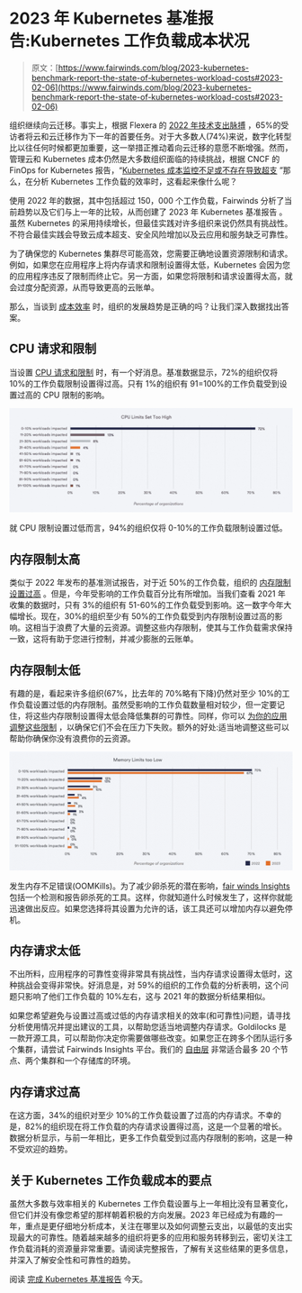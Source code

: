 # 2023 年 Kubernetes 基准报告:Kubernetes 工作负载成本状况

> 原文：[https://www.fairwinds.com/blog/2023-kubernetes-benchmark-report-the-state-of-kubernetes-workload-costs#2023-02-06](https://www.fairwinds.com/blog/2023-kubernetes-benchmark-report-the-state-of-kubernetes-workload-costs#2023-02-06)

 组织继续向云迁移。事实上，根据 Flexera 的 [2022 年技术支出脉搏](https://info.flexera.com/FLX1-REPORT-State-of-Tech-Spend-Thanks?revisit) ，65%的受访者将云和云迁移作为下一年的首要任务。对于大多数人(74%)来说，数字化转型比以往任何时候都更加重要，这一举措正推动着向云迁移的意愿不断增强。然而，管理云和 Kubernetes 成本仍然是大多数组织面临的持续挑战，根据 CNCF 的 FinOps for Kubernetes 报告，“[Kubernetes 成本监控不足或不存在导致超支](https://www.cncf.io/wp-content/uploads/2021/06/FINOPS_Kubernetes_Report.pdf) ”那么，在分析 Kubernetes 工作负载的效率时，这看起来像什么呢？

使用 2022 年的数据，其中包括超过 150，000 个工作负载，Fairwinds 分析了当前趋势以及它们与上一年的比较，从而创建了 2023 年 Kubernetes 基准报告 。虽然 Kubernetes 的采用持续增长，但最佳实践对许多组织来说仍然具有挑战性。不符合最佳实践会导致云成本超支、安全风险增加以及云应用和服务缺乏可靠性。

为了确保您的 Kubernetes 集群尽可能高效，您需要正确地设置资源限制和请求。例如，如果您在应用程序上将内存请求和限制设置得太低，Kubernetes 会因为您的应用程序违反了限制而终止它。另一方面，如果您将限制和请求设置得太高，就会过度分配资源，从而导致更高的云账单。

那么，当谈到 [成本效率](https://www.fairwinds.com/blog/youre-not-monitoring-kubernetes-cost-and-you-should-be) 时，组织的发展趋势是正确的吗？让我们深入数据找出答案。

## CPU 请求和限制

当设置 [CPU 请求和限制](https://www.fairwinds.com/blog/how-to-correctly-set-resource-requests-and-limits) 时，有一个好消息。基准数据显示，72%的组织仅将 10%的工作负载限制设置得过高。只有 1%的组织有 91=100%的工作负载受到设置过高的 CPU 限制的影响。

![Graph showing 72% of organizations are setting up to 10% of their workload limits too high and 94% of organizations are setting 0-10% of workload limits too low](img/e8aafe81b58038a35de76eceabce67ae.png)

就 CPU 限制设置过低而言，94%的组织仅将 0-10%的工作负载限制设置过低。

## 内存限制太高

类似于 2022 年发布的基准测试报告，对于近 50%的工作负载，组织的 [内存限制设置过高](https://www.fairwinds.com/blog/kubernetes-resource-limits) 。但是，今年受影响的工作负载百分比有所增加。当我们查看 2021 年收集的数据时，只有 3%的组织有 51-60%的工作负载受到影响。这一数字今年大幅增长。现在，30%的组织至少有 50%的工作负载受到内存限制设置过高的影响。这相当于浪费了大量的云资源。调整这些内存限制，使其与工作负载需求保持一致，这将有助于您进行控制，并减少膨胀的云账单。

## 内存限制太低

有趣的是，看起来许多组织(67%，比去年的 70%略有下降)仍然对至少 10%的工作负载设置过低的内存限制。虽然受影响的工作负载数量相对较少，但一定要记住，将这些内存限制设置得太低会降低集群的可靠性。同样，你可以 [为你的应用调整这些限制](https://www.fairwinds.com/blog/setting-rightsizing-kubernetes-workloads) ，以确保它们不会在压力下失败。额外的好处:适当地调整这些可以帮助你确保你没有浪费你的云资源。

![Graph showing 67% of organizations are setting memory limits too low on at least 10% of their workloads](img/f447bef4fe19417fe08d870dd3747097.png)

发生内存不足错误(OOMKills)。为了减少卵杀死的潜在影响，[fair winds Insights](https://www.fairwinds.com/insights)包括一个检测和报告卵杀死的工具。这样，你就知道什么时候发生了，这样你就能迅速做出反应。如果您选择将其设置为允许的话，该工具还可以增加内存以避免停机。

## 内存请求太低

不出所料，应用程序的可靠性变得非常具有挑战性，当内存请求设置得太低时，这种挑战会变得非常快。好消息是，对 59%的组织的工作负载的分析表明，这个问题只影响了他们工作负载的 10%左右，这与 2021 年的数据分析结果相似。

如果您希望避免与设置过高或过低的内存请求相关的效率(和可靠性)问题，请寻找分析使用情况并提出建议的工具，以帮助您适当地调整内存请求。[](https://www.fairwinds.com/goldilocks)Goldilocks 是一款开源工具，可以帮助你决定你需要做哪些改变。如果您正在跨多个团队运行多个集群，请尝试 Fairwinds Insights 平台。我们的 [自由层](https://www.fairwinds.com/blog/try-fairwinds-insights-kubernetes-governance-free-tier) 非常适合最多 20 个节点、两个集群和一个存储库的环境。

## 内存请求过高

在这方面，34%的组织对至少 10%的工作负载设置了过高的内存请求。不幸的是，82%的组织现在将工作负载的内存请求设置得过高，这是一个显著的增长。数据分析显示，与前一年相比，更多工作负载受到过高内存限制的影响，这是一种不受欢迎的趋势。

## 关于 Kubernetes 工作负载成本的要点

虽然大多数与效率相关的 Kubernetes 工作负载设置与上一年相比没有显著变化，但它们并没有像您希望的那样朝着积极的方向发展。2023 年已经成为有趣的一年，重点是更仔细地分析成本，关注在哪里以及如何调整云支出，以最低的支出实现最大的可靠性。随着越来越多的组织将更多的应用和服务转移到云，密切关注工作负载消耗的资源量非常重要。请阅读完整报告，了解有关这些结果的更多信息，并深入了解安全性和可靠性的趋势。

阅读 [完成 Kubernetes 基准报告](https://www.fairwinds.com/kubernetes-config-benchmark-report) 今天。